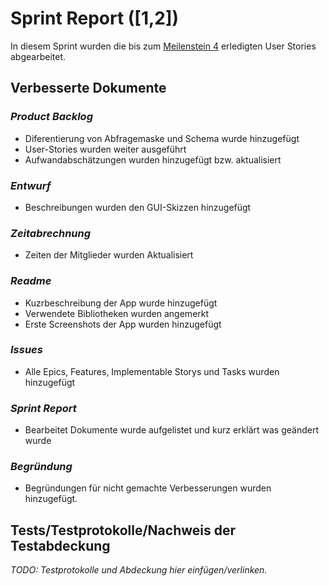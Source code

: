 # Sprint Report ([1,2])

In diesem Sprint wurden die bis zum [Meilenstein 4](https://sopra.informatik.uni-stuttgart.de/sopra-ws1819/sopra-doku-entwickler/blob/master/Meilensteine.Abgaben.und.Zielplattform.md#m4) erledigten User Stories abgearbeitet.

## Verbesserte Dokumente

### *Product Backlog*

- Diferentierung von Abfragemaske und Schema wurde hinzugefügt
- User-Stories wurden weiter ausgeführt
- Aufwandabschätzungen wurden hinzugefügt bzw. aktualisiert

### *Entwurf*

- Beschreibungen wurden den GUI-Skizzen hinzugefügt

### *Zeitabrechnung*

- Zeiten der Mitglieder wurden Aktualisiert

### *Readme*

- Kuzrbeschreibung der App wurde hinzugefügt
- Verwendete Bibliotheken wurden angemerkt
- Erste Screenshots der App wurden hinzugefügt

### *Issues*

- Alle Epics, Features, Implementable Storys und Tasks wurden hinzugefügt

### *Sprint Report*

- Bearbeitet Dokumente wurde aufgelistet und kurz erklärt was geändert wurde

### *Begründung*

- Begründungen für nicht gemachte Verbesserungen wurden hinzugefügt.

## Tests/Testprotokolle/Nachweis der Testabdeckung

*TODO: Testprotokolle und Abdeckung hier einfügen/verlinken.*